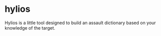# hylios
Hylios is a little tool designed to build an assault dictionary based on your knowledge of the target.
